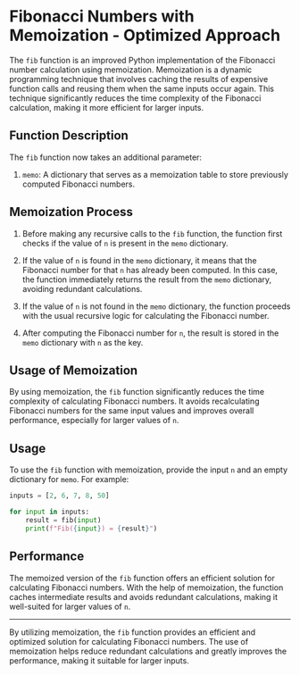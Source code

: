 # Fibonacci Numbers with Memoization - Optimized Approach

The `fib` function is an improved Python implementation of the Fibonacci number calculation using memoization. Memoization is a dynamic programming technique that involves caching the results of expensive function calls and reusing them when the same inputs occur again. This technique significantly reduces the time complexity of the Fibonacci calculation, making it more efficient for larger inputs.

## Function Description

The `fib` function now takes an additional parameter:

1. `memo`: A dictionary that serves as a memoization table to store previously computed Fibonacci numbers.

## Memoization Process

1. Before making any recursive calls to the `fib` function, the function first checks if the value of `n` is present in the `memo` dictionary.

2. If the value of `n` is found in the `memo` dictionary, it means that the Fibonacci number for that `n` has already been computed. In this case, the function immediately returns the result from the `memo` dictionary, avoiding redundant calculations.

3. If the value of `n` is not found in the `memo` dictionary, the function proceeds with the usual recursive logic for calculating the Fibonacci number.

4. After computing the Fibonacci number for `n`, the result is stored in the `memo` dictionary with `n` as the key.

## Usage of Memoization

By using memoization, the `fib` function significantly reduces the time complexity of calculating Fibonacci numbers. It avoids recalculating Fibonacci numbers for the same input values and improves overall performance, especially for larger values of `n`.

## Usage

To use the `fib` function with memoization, provide the input `n` and an empty dictionary for `memo`. For example:

```python
inputs = [2, 6, 7, 8, 50]

for input in inputs:
    result = fib(input)
    print(f"Fib({input}) = {result}")
```

## Performance

The memoized version of the `fib` function offers an efficient solution for calculating Fibonacci numbers. With the help of memoization, the function caches intermediate results and avoids redundant calculations, making it well-suited for larger values of `n`.

---

By utilizing memoization, the `fib` function provides an efficient and optimized solution for calculating Fibonacci numbers. The use of memoization helps reduce redundant calculations and greatly improves the performance, making it suitable for larger inputs.
